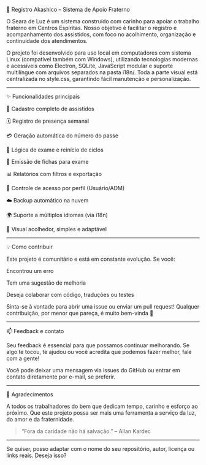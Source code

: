 🌟 Registro Akashico – Sistema de Apoio Fraterno

O Seara de Luz é um sistema construído com carinho para apoiar o trabalho fraterno em Centros Espíritas. Nosso objetivo é facilitar o registro e acompanhamento dos assistidos, com foco no acolhimento, organização e continuidade dos atendimentos.

O projeto foi desenvolvido para uso local em computadores com sistema Linux (compatível também com Windows), utilizando tecnologias modernas e acessíveis como Electron, SQLite, JavaScript modular e suporte multilíngue com arquivos separados na pasta i18n/. Toda a parte visual está centralizada no style.css, garantindo fácil manutenção e personalização.


---

✨ Funcionalidades principais

🧍 Cadastro completo de assistidos

🗓️ Registro de presença semanal

💳 Geração automática do número do passe

🔁 Lógica de exame e reinício de ciclos

📄 Emissão de fichas para exame

📊 Relatórios com filtros e exportação

🔐 Controle de acesso por perfil (Usuário/ADM)

☁️ Backup automático na nuvem

🌍 Suporte a múltiplos idiomas (via i18n)

🎨 Visual acolhedor, simples e adaptável



---

💡 Como contribuir

Este projeto é comunitário e está em constante evolução. Se você:

Encontrou um erro

Tem uma sugestão de melhoria

Deseja colaborar com código, traduções ou testes


Sinta-se à vontade para abrir uma issue ou enviar um pull request! Qualquer contribuição, por menor que pareça, é muito bem-vinda 💛


---

📫 Feedback e contato

Seu feedback é essencial para que possamos continuar melhorando. Se algo te tocou, te ajudou ou você acredita que podemos fazer melhor, fale com a gente!

Você pode deixar uma mensagem via issues do GitHub ou entrar em contato diretamente por e-mail, se preferir.


---

🙏 Agradecimentos

A todos os trabalhadores do bem que dedicam tempo, carinho e esforço ao próximo. Que este projeto possa ser mais uma ferramenta a serviço da luz, do amor e da fraternidade.

> “Fora da caridade não há salvação.” – Allan Kardec




---

Se quiser, posso adaptar com o nome do seu repositório, autor, licença ou links reais. Deseja isso?

